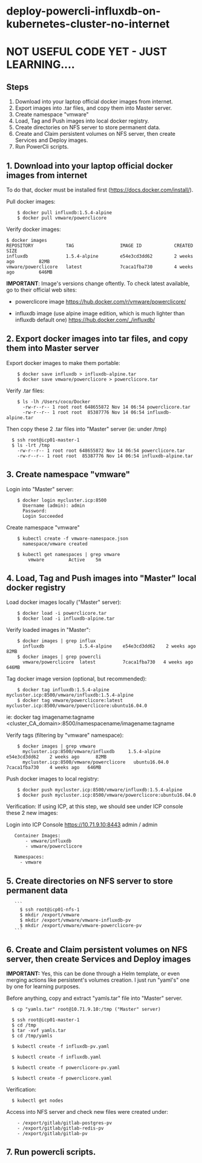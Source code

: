 # deploy-powercli-influxdb-on-kubernetes-cluster-no-internet

# NOT USEFUL CODE YET - JUST LEARNING....

## Steps
1. Download into your laptop official docker images from internet.
2. Export images into .tar files, and copy them into Master server.
3. Create namespace "vmware"
4. Load, Tag and Push images into local docker registry.
5. Create directories on NFS server to store permanent data.
6. Create and Claim persistent volumes on NFS server, then create Services and Deploy images.
7. Run PowerCli scripts.



## 1. Download into your laptop official docker images from internet
To do that, docker must be installed first (https://docs.docker.com/install/).

Pull docker images:
```
    $ docker pull influxdb:1.5.4-alpine
    $ docker pull vmware/powerclicore
```

Verify docker images:
```
$ docker images
REPOSITORY            TAG                 IMAGE ID            CREATED             SIZE
influxdb              1.5.4-alpine        e54e3cd3dd62        2 weeks ago         82MB
vmware/powerclicore   latest              7caca1fba730        4 weeks ago         646MB
```

**IMPORTANT**:
Image's versions change oftently. To check latest available, go to their official web sites:

- powerclicore image
https://hub.docker.com/r/vmware/powerclicore/

- influxdb image (use alpine image edition, which is much lighter than influxdb default one)
https://hub.docker.com/_/influxdb/



## 2. Export docker images into tar files, and copy them into Master server
Export docker images to make them portable:
```
    $ docker save influxdb > influxdb-alpine.tar
    $ docker save vmware/powerclicore > powerclicore.tar
```

Verify .tar files:
```
    $ ls -lh /Users/coco/Docker
      -rw-r--r-- 1 root root 648655872 Nov 14 06:54 powerclicore.tar
      -rw-r--r-- 1 root root  85387776 Nov 14 06:54 influxdb-alpine.tar
```

Then copy these 2 .tar files into "Master" server (ie: under /tmp)
```
  $ ssh root@icp01-master-1
  $ ls -lrt /tmp
    -rw-r--r-- 1 root root 648655872 Nov 14 06:54 powerclicore.tar
    -rw-r--r-- 1 root root  85387776 Nov 14 06:54 influxdb-alpine.tar
```


## 3. Create namespace "vmware"
Login into "Master" server:
```
    $ docker login mycluster.icp:8500
      Username (admin): admin
      Password:
      Login Succeeded
```

Create namespace "vmware"
```
    $ kubectl create -f vmware-namespace.json
      namespace/vmware created

    $ kubectl get namespaces | grep vmware
        vmware         Active    5m

```

## 4. Load, Tag and Push images into "Master" local docker registry

Load docker images locally ("Master" server):
```
    $ docker load -i powerclicore.tar
    $ docker load -i influxdb-alpine.tar
```

Verify loaded images in "Master":
```
    $ docker images | grep influx
      influxdb             1.5.4-alpine    e54e3cd3dd62    2 weeks ago    82MB
    $ docker images | grep powercli
      vmware/powerclicore  latest          7caca1fba730   4 weeks ago    646MB
```

Tag docker image version (optional, but recommended):
```
    $ docker tag influxdb:1.5.4-alpine mycluster.icp:8500/vmware/influxdb:1.5.4-alpine
    $ docker tag vmware/powerclicore:latest mycluster.icp:8500/vmware/powerclicore:ubuntu16.04.0
```
  ie: docker tag imagename:tagname <cluster_CA_domain>:8500/namespacename/imagename:tagname

Verify tags (filtering by "vmware" namespace):
```
    $ docker images | grep vmware
      mycluster.icp:8500/vmware/influxdb     1.5.4-alpine    e54e3cd3dd62    2 weeks ago      82MB
      mycluster.icp:8500/vmware/powerclicore   ubuntu16.04.0   7caca1fba730    4 weeks ago   646MB
```

Push docker images to local registry:
```
    $ docker push mycluster.icp:8500/vmware/influxdb:1.5.4-alpine
    $ docker push mycluster.icp:8500/vmware/powerclicore:ubuntu16.04.0
```

Verification:
If using ICP, at this step, we should see under ICP console these 2 new images:

  Login into ICP Console https://10.71.9.10:8443
  admin / admin

	   Container Images:
		   - vmware/influxdb
		   - vmware/powerclicore

	   Namespaces:
    	 - vmware



## 5. Create directories on NFS server to store permanent data
       ```
         $ ssh root@icp01-nfs-1
         $ mkdir /export/vmware
         $ mkdir /export/vmware/vmware-influxdb-pv
         $ mkdir /export/vmware/vmware-powerclicore-pv
       ```



## 6. Create and Claim persistent volumes on NFS server, then create Services and Deploy images
**IMPORTANT:**
Yes, this can be done through a Helm template, or even merging actions like persistent's volumes creation.
I just run "yaml's" one by one for learning purposes.

Before anything, copy and extract "yamls.tar" file into "Master" server.
```
  $ cp "yamls.tar" root@10.71.9.10:/tmp ("Master" server)

  $ ssh root@icp01-master-1
  $ cd /tmp
  $ tar -xvf yamls.tar
  $ cd /tmp/yamls
```

  <!--- Create "vmware-influxdb-pv" persistent volume (on NFS server) -->
```
  $ kubectl create -f influxdb-pv.yaml
```

  <!--- Claim persistent volume, create service and deploy "vmware-influxdb" image -->
```
  $ kubectl create -f influxdb.yaml
```

  <!--- Create "vmware-powerclicore-pv" persistent volume (on NFS server) -->
```
  $ kubectl create -f powerclicore-pv.yaml
```

  <!--- Claim persistent volume, create service and deploy "vmware-powerclicore" image -->
```
  $ kubectl create -f powerclicore.yaml
```

Verification:
```
  $ kubectl get nodes
```

Access into NFS server and check new files were created under:
```
    - /export/gitlab/gitlab-postgres-pv
    - /export/gitlab/gitlab-redis-pv
    - /export/gitlab/gitlab-pv
```


## 7. Run powercli scripts.
